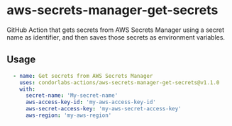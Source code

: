 # aws-secrets-manager-get-secrets
GitHub Action that gets secrets from AWS Secrets Manager using a secret name as identifier, and then saves those secrets as environment variables.

## Usage

```yaml
  - name: Get secrets from AWS Secrets Manager
    uses: condorlabs-actions/aws-secrets-manager-get-secrets@v1.1.0
    with:
      secret-name: 'My-secret-name'
      aws-access-key-id: 'my-aws-access-key-id'
      aws-secret-access-key: 'my-aws-secret-access-key'
      aws-region: 'my-aws-region'
```
